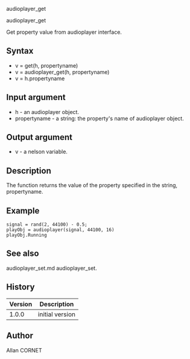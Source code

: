 



audioplayer_get


audioplayer_get

Get property value from audioplayer interface.

## Syntax

- v = get(h, propertyname)
- v = audioplayer_get(h, propertyname)
- v = h.propertyname

## Input argument

 - h - an audioplayer object.
 - propertyname - a string: the property's name of audioplayer object.

## Output argument

 - v - a nelson variable.

## Description


  <p>The function returns the value of the property specified in the string, propertyname.</p>


## Example

```Nelson
signal = rand(2, 44100) - 0.5;
playObj = audioplayer(signal, 44100, 16)
playObj.Running
```

## See also

audioplayer_set.md audioplayer_set.
## History

|Version|Description|
|------|------|
|1.0.0|initial version|


## Author

Allan CORNET



